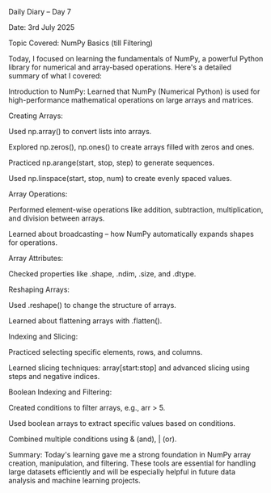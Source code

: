 Daily Diary – Day 7
  
Date: 3rd July 2025
  
Topic Covered: NumPy Basics (till Filtering)

Today, I focused on learning the fundamentals of NumPy, a powerful Python library for numerical and array-based operations. Here's a 
detailed summary of what I covered:

 Introduction to NumPy:
Learned that NumPy (Numerical Python) is used for high-performance mathematical operations on large arrays and matrices.

 Creating Arrays:

Used np.array() to convert lists into arrays.

Explored np.zeros(), np.ones() to create arrays filled with zeros and ones.

Practiced np.arange(start, stop, step) to generate sequences.

Used np.linspace(start, stop, num) to create evenly spaced values.

 Array Operations:

Performed element-wise operations like addition, subtraction, multiplication, and division between arrays.

Learned about broadcasting – how NumPy automatically expands shapes for operations.

 Array Attributes:

Checked properties like .shape, .ndim, .size, and .dtype.

 Reshaping Arrays:

Used .reshape() to change the structure of arrays.

Learned about flattening arrays with .flatten().

 Indexing and Slicing:

Practiced selecting specific elements, rows, and columns.

Learned slicing techniques: array[start:stop] and advanced slicing using steps and negative indices.

 Boolean Indexing and Filtering:

Created conditions to filter arrays, e.g., arr > 5.

Used boolean arrays to extract specific values based on conditions.

Combined multiple conditions using & (and), | (or).

 Summary:
Today's learning gave me a strong foundation in NumPy array creation, manipulation, and filtering. These tools are essential 
for handling large datasets efficiently and will be especially helpful in future data analysis and machine learning projects.
